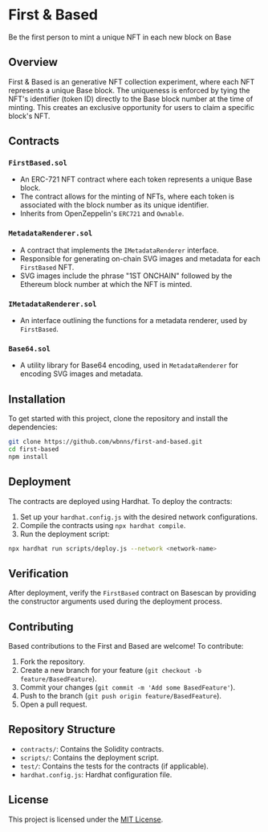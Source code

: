 # First & Based

Be the first person to mint a unique NFT in each new block on Base

## Overview

First & Based is an generative NFT collection experiment, where each NFT represents a unique Base block. The uniqueness is enforced by tying the NFT's identifier (token ID) directly to the Base block number at the time of minting. This creates an exclusive opportunity for users to claim a specific block's NFT.

## Contracts

### `FirstBased.sol`

- An ERC-721 NFT contract where each token represents a unique Base block.
- The contract allows for the minting of NFTs, where each token is associated with the block number as its unique identifier.
- Inherits from OpenZeppelin's `ERC721` and `Ownable`.

### `MetadataRenderer.sol`

- A contract that implements the `IMetadataRenderer` interface.
- Responsible for generating on-chain SVG images and metadata for each `FirstBased` NFT.
- SVG images include the phrase "1ST ONCHAIN" followed by the Ethereum block number at which the NFT is minted.

### `IMetadataRenderer.sol`

- An interface outlining the functions for a metadata renderer, used by `FirstBased`.

### `Base64.sol`

- A utility library for Base64 encoding, used in `MetadataRenderer` for encoding SVG images and metadata.

## Installation

To get started with this project, clone the repository and install the dependencies:

```bash
git clone https://github.com/wbnns/first-and-based.git
cd first-based
npm install
```

## Deployment

The contracts are deployed using Hardhat. To deploy the contracts:

1. Set up your `hardhat.config.js` with the desired network configurations.
2. Compile the contracts using `npx hardhat compile`.
3. Run the deployment script:

```bash
npx hardhat run scripts/deploy.js --network <network-name>
```

## Verification

After deployment, verify the `FirstBased` contract on Basescan by providing the constructor arguments used during the deployment process.

## Contributing

Based contributions to the First and Based are welcome! To contribute:

1. Fork the repository.
2. Create a new branch for your feature (`git checkout -b feature/BasedFeature`).
3. Commit your changes (`git commit -m 'Add some BasedFeature'`).
4. Push to the branch (`git push origin feature/BasedFeature`).
5. Open a pull request.

## Repository Structure

- `contracts/`: Contains the Solidity contracts.
- `scripts/`: Contains the deployment script.
- `test/`: Contains the tests for the contracts (if applicable).
- `hardhat.config.js`: Hardhat configuration file.

## License

This project is licensed under the [MIT License](LICENSE).

